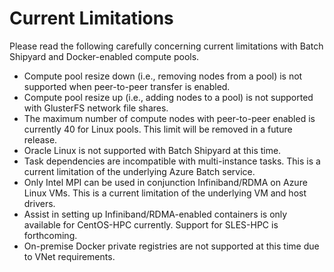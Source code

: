 # Current Limitations
Please read the following carefully concerning current limitations with
Batch Shipyard and Docker-enabled compute pools.

* Compute pool resize down (i.e., removing nodes from a pool) is not supported
when peer-to-peer transfer is enabled.
* Compute pool resize up (i.e., adding nodes to a pool) is not supported with
GlusterFS network file shares.
* The maximum number of compute nodes with peer-to-peer enabled is currently
40 for Linux pools. This limit will be removed in a future release.
* Oracle Linux is not supported with Batch Shipyard at this time.
* Task dependencies are incompatible with multi-instance tasks. This is a
current limitation of the underlying Azure Batch service.
* Only Intel MPI can be used in conjunction Infiniband/RDMA on Azure Linux VMs.
This is a current limitation of the underlying VM and host drivers.
* Assist in setting up Infiniband/RDMA-enabled containers is only available for
CentOS-HPC currently. Support for SLES-HPC is forthcoming.
* On-premise Docker private registries are not supported at this time due to
VNet requirements.
